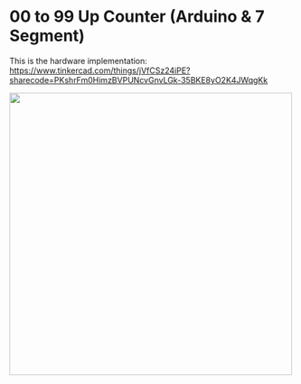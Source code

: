 # 00 to 99 Up Counter (Arduino & 7 Segment)

This is the hardware implementation: https://www.tinkercad.com/things/jVfCSz24iPE?sharecode=PKshrFm0HimzBVPUNcvGnvLGk-35BKE8yO2K4JWqgKk

<a href="https://stimulating.netlify.app/wp-content/uploads/2022/05/D.png"><img src="https://stimulating.netlify.app/wp-content/uploads/2022/05/D.png" width="500px"></a>
